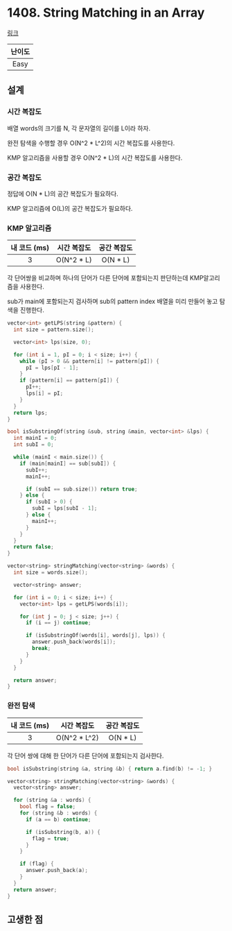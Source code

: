 # 1408. String Matching in an Array

[링크](https://leetcode.com/problems/string-matching-in-an-array/description/)

| 난이도 |
| :----: |
|  Easy  |

## 설계

### 시간 복잡도

배열 words의 크기를 N, 각 문자열의 길이를 L이라 하자.

완전 탐색을 수행할 경우 O(N^2 \* L^2)의 시간 복잡도를 사용한다.

KMP 알고리즘을 사용할 경우 O(N^2 \* L)의 시간 복잡도를 사용한다.

### 공간 복잡도

정답에 O(N \* L)의 공간 복잡도가 필요하다.

KMP 알고리즘에 O(L)의 공간 복잡도가 필요하다.

### KMP 알고리즘

| 내 코드 (ms) | 시간 복잡도 | 공간 복잡도 |
| :----------: | :---------: | :---------: |
|      3       | O(N^2 \* L) |  O(N \* L)  |

각 단어쌍을 비교하며 하나의 단어가 다른 단어에 포함되는지 판단하는데 KMP알고리즘을 사용한다.

sub가 main에 포함되는지 검사하며 sub의 pattern index 배열을 미리 만들어 놓고 탐색을 진행한다.

```cpp
vector<int> getLPS(string &pattern) {
  int size = pattern.size();

  vector<int> lps(size, 0);

  for (int i = 1, pI = 0; i < size; i++) {
    while (pI > 0 && pattern[i] != pattern[pI]) {
      pI = lps[pI - 1];
    }
    if (pattern[i] == pattern[pI]) {
      pI++;
      lps[i] = pI;
    }
  }
  return lps;
}

bool isSubstringOf(string &sub, string &main, vector<int> &lps) {
  int mainI = 0;
  int subI = 0;

  while (mainI < main.size()) {
    if (main[mainI] == sub[subI]) {
      subI++;
      mainI++;

      if (subI == sub.size()) return true;
    } else {
      if (subI > 0) {
        subI = lps[subI - 1];
      } else {
        mainI++;
      }
    }
  }
  return false;
}

vector<string> stringMatching(vector<string> &words) {
  int size = words.size();

  vector<string> answer;

  for (int i = 0; i < size; i++) {
    vector<int> lps = getLPS(words[i]);

    for (int j = 0; j < size; j++) {
      if (i == j) continue;

      if (isSubstringOf(words[i], words[j], lps)) {
        answer.push_back(words[i]);
        break;
      }
    }
  }

  return answer;
}
```

### 완전 탐색

| 내 코드 (ms) |  시간 복잡도  | 공간 복잡도 |
| :----------: | :-----------: | :---------: |
|      3       | O(N^2 \* L^2) |  O(N \* L)  |

각 단어 쌍에 대해 한 단어가 다른 단어에 포함되는지 검사한다.

```cpp
bool isSubstring(string &a, string &b) { return a.find(b) != -1; }

vector<string> stringMatching(vector<string> &words) {
  vector<string> answer;

  for (string &a : words) {
    bool flag = false;
    for (string &b : words) {
      if (a == b) continue;

      if (isSubstring(b, a)) {
        flag = true;
      }
    }

    if (flag) {
      answer.push_back(a);
    }
  }
  return answer;
}
```

## 고생한 점
